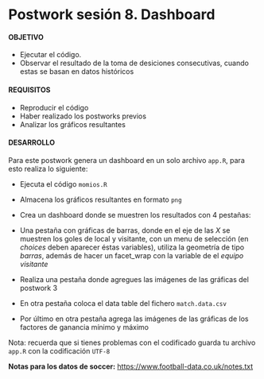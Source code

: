 # Postwork sesión 8. Dashboard 

#### OBJETIVO

- Ejecutar el código. 
- Observar el resultado de la toma de desiciones consecutivas, cuando estas se basan en datos históricos 

#### REQUISITOS

- Reproducir el código 
- Haber realizado los postworks previos 
- Analizar los gráficos resultantes

#### DESARROLLO

Para este postwork genera un dashboard en un solo archivo `app.R`, para esto realiza lo siguiente: 

- Ejecuta el código `momios.R`

- Almacena los gráficos resultantes en formato `png` 

- Crea un dashboard donde se muestren los resultados con 4 pestañas:
   
- Una pestaña con gráficas de barras, donde en el eje de las _X_ se muestren los goles de local y visitante, con un menu de selección (en _choices_ deben aparecer éstas variables), utiliza la geometría de tipo _barras_, además de hacer un facet_wrap con la variable de el _equipo visitante_
   
- Realiza una pestaña donde agregues las imágenes de las gráficas del postwork 3
    
- En otra pestaña coloca el data table del fichero `match.data.csv` 
    
- Por último en otra pestaña agrega las imágenes de las gráficas de los factores de ganancia mínimo y máximo

Nota: recuerda que si tienes problemas con el codificado guarda tu archivo `app.R` con la codificación `UTF-8`

__Notas para los datos de soccer:__ https://www.football-data.co.uk/notes.txt




